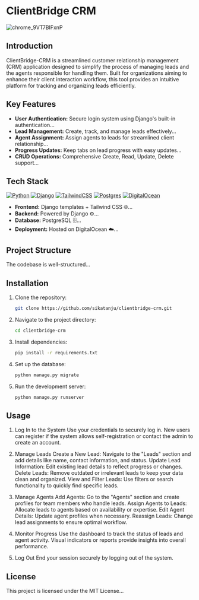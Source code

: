 # ClientBridge CRM

![chrome_9VT7BIFxnP](https://github.com/user-attachments/assets/de5d3f17-4322-4581-823a-de1198f43271)

## Introduction
ClientBridge-CRM is a streamlined customer relationship management (CRM) application designed to simplify the process of managing leads and the agents responsible for handling them. Built for organizations aiming to enhance their client interaction workflow, this tool provides an intuitive platform for tracking and organizing leads efficiently.

## Key Features
- **User Authentication:** Secure login system using Django's built-in authentication...
- **Lead Management:** Create, track, and manage leads effectively...
- **Agent Assignment:** Assign agents to leads for streamlined client relationship...
- **Progress Updates:** Keep tabs on lead progress with easy updates...
- **CRUD Operations:** Comprehensive Create, Read, Update, Delete support...

## Tech Stack
[![Python](https://img.shields.io/badge/Python-3776AB?logo=python&logoColor=fff)](#)
[![Django](https://img.shields.io/badge/Django-%23092E20.svg?logo=django&logoColor=white)](#)
[![TailwindCSS](https://img.shields.io/badge/Tailwind%20CSS-%2338B2AC.svg?logo=tailwind-css&logoColor=white)](#)
[![Postgres](https://img.shields.io/badge/Postgres-%23316192.svg?logo=postgresql&logoColor=white)](#)
[![DigitalOcean](https://img.shields.io/badge/DigitalOcean-%230167ff.svg?logo=digitalOcean&logoColor=white)](#)

- **Frontend:** Django templates + Tailwind CSS 🌐...
- **Backend:** Powered by Django ⚙️...
- **Database:** PostgreSQL 🗄️...
- **Deployment:** Hosted on DigitalOcean ☁️...

## Project Structure
The codebase is well-structured...

## Installation
1. Clone the repository:
   ```bash
   git clone https://github.com/sikatanju/clientbridge-crm.git
   ```

2. Navigate to the project directory:
   ```bash
   cd clientbridge-crm
   ```

3. Install dependencies:
   ```bash
   pip install -r requirements.txt
   ```
4. Set up the database:
   ```bash
   python manage.py migrate
   ```
5. Run the development server:
      ```bash
   python manage.py runserver
   ```

## Usage

1. Log In to the System
Use your credentials to securely log in.
New users can register if the system allows self-registration or contact the admin to create an account.

2. Manage Leads
Create a New Lead: Navigate to the "Leads" section and add details like name, contact information, and status.
Update Lead Information: Edit existing lead details to reflect progress or changes.
Delete Leads: Remove outdated or irrelevant leads to keep your data clean and organized.
View and Filter Leads: Use filters or search functionality to quickly find specific leads.

3. Manage Agents
Add Agents: Go to the "Agents" section and create profiles for team members who handle leads.
Assign Agents to Leads: Allocate leads to agents based on availability or expertise.
Edit Agent Details: Update agent profiles when necessary.
Reassign Leads: Change lead assignments to ensure optimal workflow.

4. Monitor Progress
Use the dashboard to track the status of leads and agent activity.
Visual indicators or reports provide insights into overall performance.

5. Log Out
End your session securely by logging out of the system.

## License
This project is licensed under the MIT License...
